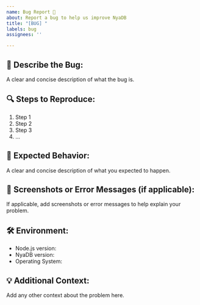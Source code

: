 ```yaml
---
name: Bug Report 🐞
about: Report a bug to help us improve NyaDB
title: "[BUG] "
labels: bug
assignees: ''

---
```


## 🐛 Describe the Bug:
A clear and concise description of what the bug is.

## 🔍 Steps to Reproduce:
1. Step 1
2. Step 2
3. Step 3
4. ...

## 🤔 Expected Behavior:
A clear and concise description of what you expected to happen.

## 📸 Screenshots or Error Messages (if applicable):
If applicable, add screenshots or error messages to help explain your problem.

## 🛠 Environment:
 - Node.js version:
 - NyaDB version:
 - Operating System:

## 💡 Additional Context:
Add any other context about the problem here.
